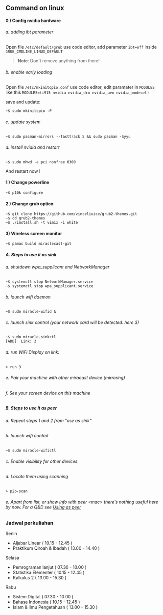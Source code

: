 ## Command on linux

#### 0 ) Config nvidia hardware
###### a. adding ibt parameter
Open file `/etc/default/grub` use code editor,
add parameter `ibt=off` inside `GRUB_CMDLINE_LINUX_DEFAULT`
> **Note**: Don't remove anything from there!
###### b. enable early loading
Open file `/etc/mkinitcpio.conf` use code editor,
edit paramater in `MODULES` like this `MODULES=(i915 nvidia nvidia_drm nvidia_uvm nvidia_modeset)`

save and update:
```
~$ sudo mkinitcpio -P
```

###### c. update system
```
~$ sudo pacman-mirrors --fasttrack 5 && sudo pacman -Syyu
```

###### d. install nvidia and restart
```
~$ sudo mhwd -a pci nonfree 0300
```
And restart now !

#### 1 ) Change powerline
```
~$ p10k configure
```

#### 2 ) Change grub option
```
~$ git clone https://github.com/vinceliuice/grub2-themes.git
~$ cd grub2-themes
~$ ./install.sh -t vimix -i white
```

#### 3) Wireless screen monitor

```
~$ pamac build miraclecast-git
```

##### A. Steps to use it as sink

###### a. shutdown wpa_supplicant and NetworkManager

```
~$ systemctl stop NetworkManager.service
~$ systemctl stop wpa_supplicant.service 
```

###### b. launch wifi daemon

```
~$ sudo miracle-wifid &
```

###### c. launch sink control (your network card will be detected. here 3)

```
~$ sudo miracle-sinkctl
[ADD]  Link: 3
```

###### d. run WiFi Display on link: 

```
> run 3
```

###### e. Pair your machine with other miracast device (mirroring)

###### f. See your screen device on this machine

##### B. Steps to use it as peer

###### a. Repeat steps 1 and 2 from "use as sink"

###### b. launch wifi control

```
~$ sudo miracle-wifictl
```

###### c. Enable visibility for other devices

###### d. Locate them using scanning

```
> p2p-scan
```

###### e. Apart from list, or show info with peer &lt;mac&gt; there's nothing useful here by now. For a Q&D see [Using as peer](https://github.com/albfan/miraclecast/issues/4)


### Jadwal perkuliahan
Senin
- Aljabar Linear ( 10.15 - 12.45 )
- Praktikum Qiroah & Ibadah ( 13.00 - 14.40 )

Selasa
- Pemrograman lanjut ( 07.30 - 10.00 )
- Statistika Elementer ( 10.15 - 12.45 )
- Kalkulus 2 ( 13.00 - 15.30 )

Rabu
- Sistem Digital ( 07.30 - 10.00 )
- Bahasa Indonesia ( 10.15 - 12.45 )
- Islam & Ilmu Pengetahuan ( 13.00 - 15.30 )
